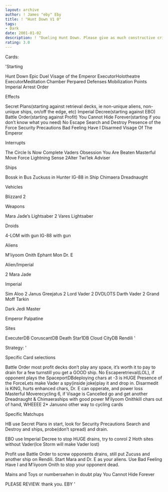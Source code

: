 ```yaml
---
layout: archive
author: ! James "eby" Eby
title: ! "Hunt Down V1 0"
tags:
- Dark
date: 2001-01-02
description: ! "Dueling Hunt Down. Please give as much constructive critisism as possible. PLS note this deck will undergo many changes with RF2."
rating: 3.0
---
```

Cards: 

'Starting

Hunt Down
Epic Duel
Visage of the Emperor
ExecutorHolotheatre
ExecutorMeditation Chamber
Perpared Defenses
Mobilization Points
Imperial Arrest Order

Effects

Secret Plans(starting against retrieval decks, ie non-unique aliens, non-unique ships, on/off the edge, etc)
Imperial Decree(starting against EBO)
Battle Order(starting against Profit)
You Cannot Hide Forever(starting if you don’t know what you need)
No Escape
Search and Destroy
Presence of the Force
Security Precautions
Bad Feeling Have I
Disarmed
Visage Of The Emperor

Interrupts

The Circle Is Now Complete
Vaders Obsession
You Are Beaten
Masterful Move
Force Lightning
Sense
2Alter
Twi’lek Adviser

Ships

Bossk in Bus
Zuckuss in Hunter
IG-88 in Ship
Chimaera
Dreadnaught

Vehicles

Blizzard 2

Weapons

Mara Jade’s Lightsaber
2 Vares Lightsaber

Droids

4-LOM with gun
IG-88 with gun

Aliens

M’iiyoom Onith
Ephant Mon
Dr. E

Alien/Imperial

2 Mara Jade

Imperial

Sim Aloo
2 Janus Greejatus
2 Lord Vader
2 DVDLOTS
Darth Vader
2 Grand Moff Tarkin

Dark Jedi Master

Emperor Palpatine

Sites

ExecuterDB
CoruscantDB
Death Star1DB
Cloud CityDB
Rendili '

Strategy: '

Specific Card selections

Battle Order most profit decks don’t play any space, it’s worth it to pay to drain for a few turnstill you get a GOOD ship.
No Escaperetrieval(LOL), if opponent plays the  SpaceportDBdeploying chars at -3 is HUGE
Presence of the ForceLets make Vader a spy(inside joke)play it and drop in.
Disarmedit is KING, hurts enhanced chars, Dr. E can opperate, and power loss
Masterful Moverecycling 6, if Visage is Cancelled go and get another
Dreadnaught & Chimaeraships with good power
M’ilyoom Onithkill chars out of hand, WHEEEE
2* Janusno other way to cycling cards

Specific Matchups

HB use Secret Plans in start, look for Security Precautions Search and Destroy and ships, probe(don’t spread) and drain.

EBO use Imperial Decree to stop HUGE drains, try to conrol 2 Hoth sites without Vader(Ice Storm will make Vader lost)

Profit use Battle Order to screw opponents drains, still put Zucuss and another ship on Rendili. Start Mara and Dr. E as your aliens. Use Bad Feeling Have I and M’iiyoom Onith to stop your opponent dead.

Mains and Toys or numberswhen in doubt play You Cannot Hide Forever

PLEASE REVIEW. thank you.
EBY
'